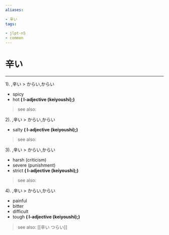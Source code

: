 ```yaml
---
aliases:
    
- 辛い
tags:
    
- jlpt-n5
- common
---
```


# 辛い
---
1).
,辛い > からい,からい

- spicy
- hot
**( I-adjective (keiyoushi);)**
> see also: 
            
2).
,辛い > からい,からい

- salty
**( I-adjective (keiyoushi);)**
> see also: 
            
3).
,辛い > からい,からい

- harsh (criticism)
- severe (punishment)
- strict
**( I-adjective (keiyoushi);)**
> see also: 
            
4).
,辛い > からい,からい

- painful
- bitter
- difficult
- tough
**( I-adjective (keiyoushi);)**
> see also:  [[辛い つらい]]
            